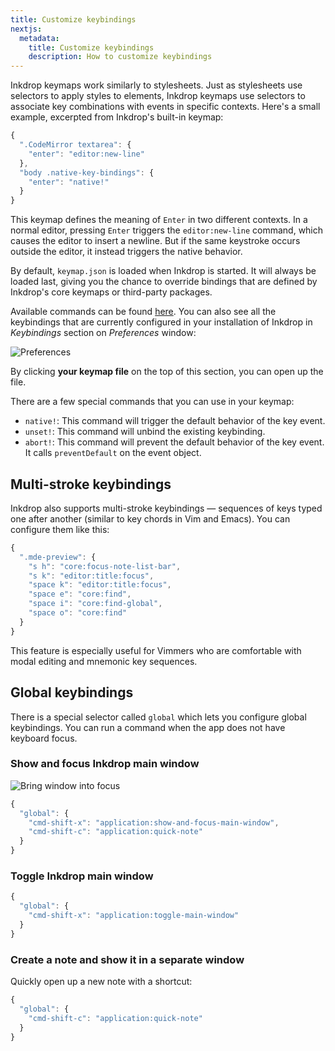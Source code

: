 ```yaml
---
title: Customize keybindings
nextjs:
  metadata:
    title: Customize keybindings
    description: How to customize keybindings
---
```


Inkdrop keymaps work similarly to stylesheets.
Just as stylesheets use selectors to apply styles to elements, Inkdrop keymaps use selectors to associate key combinations with events in specific contexts.
Here's a small example, excerpted from Inkdrop's built-in keymap:

```js
{
  ".CodeMirror textarea": {
    "enter": "editor:new-line"
  },
  "body .native-key-bindings": {
    "enter": "native!"
  }
}
```

This keymap defines the meaning of `Enter` in two different contexts.
In a normal editor, pressing `Enter` triggers the `editor:new-line` command, which causes the editor to insert a newline.
But if the same keystroke occurs outside the editor, it instead triggers the native behavior.

By default, `keymap.json` is loaded when Inkdrop is started.
It will always be loaded last, giving you the chance to override bindings that are defined by Inkdrop's core keymaps or third-party packages.

Available commands can be found [here](https://developers.inkdrop.app/guides/list-of-commands).
You can also see all the keybindings that are currently configured in your installation of Inkdrop in _Keybindings_ section on _Preferences_ window:

![Preferences](/images/customizing-keybindings_preferences.png)

By clicking **your keymap file** on the top of this section, you can open up the file.

There are a few special commands that you can use in your keymap:

- `native!`: This command will trigger the default behavior of the key event.
- `unset!`: This command will unbind the existing keybinding.
- `abort!`: This command will prevent the default behavior of the key event. It calls `preventDefault` on the event object.

## Multi-stroke keybindings

Inkdrop also supports multi-stroke keybindings — sequences of keys typed one after another (similar to key chords in Vim and Emacs).
You can configure them like this:

```js
{
  ".mde-preview": {
    "s h": "core:focus-note-list-bar",
    "s k": "editor:title:focus",
    "space k": "editor:title:focus",
    "space e": "core:find",
    "space i": "core:find-global",
    "space o": "core:find"
  }
}
```

This feature is especially useful for Vimmers who are comfortable with modal editing and mnemonic key sequences.

## Global keybindings

There is a special selector called `global` which lets you configure global keybindings.
You can run a command when the app does not have keyboard focus.

### Show and focus Inkdrop main window

![Bring window into focus](/images/customizing-keybindings_globalshortcuts.gif)

```js
{
  "global": {
    "cmd-shift-x": "application:show-and-focus-main-window",
    "cmd-shift-c": "application:quick-note"
  }
}
```

### Toggle Inkdrop main window

```js
{
  "global": {
    "cmd-shift-x": "application:toggle-main-window"
  }
}
```

### Create a note and show it in a separate window

Quickly open up a new note with a shortcut:

```js
{
  "global": {
    "cmd-shift-c": "application:quick-note"
  }
}
```

